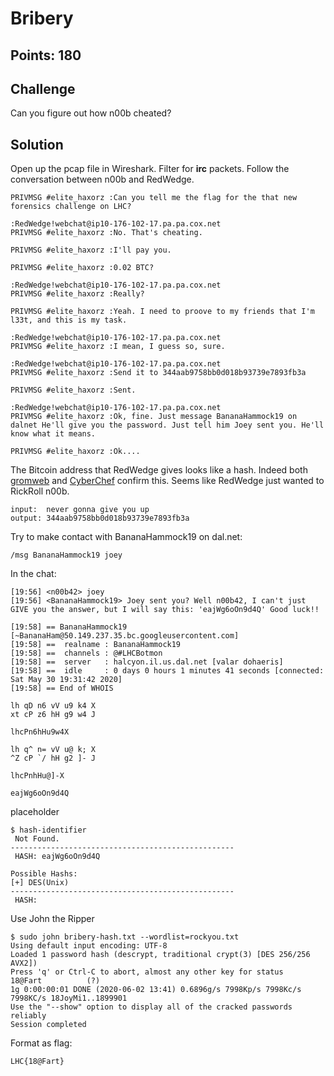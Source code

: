 # Bribery

## Points: 180

## Challenge
Can you figure out how n00b cheated?

## Solution
Open up the pcap file in Wireshark. Filter for **irc** packets. Follow the conversation between n00b and RedWedge.

```
PRIVMSG #elite_haxorz :Can you tell me the flag for the that new forensics challenge on LHC?

:RedWedge!webchat@ip10-176-102-17.pa.pa.cox.net 
PRIVMSG #elite_haxorz :No. That's cheating.

PRIVMSG #elite_haxorz :I'll pay you.

PRIVMSG #elite_haxorz :0.02 BTC?

:RedWedge!webchat@ip10-176-102-17.pa.pa.cox.net 
PRIVMSG #elite_haxorz :Really?

PRIVMSG #elite_haxorz :Yeah. I need to proove to my friends that I'm l33t, and this is my task.

:RedWedge!webchat@ip10-176-102-17.pa.pa.cox.net 
PRIVMSG #elite_haxorz :I mean, I guess so, sure.

:RedWedge!webchat@ip10-176-102-17.pa.pa.cox.net 
PRIVMSG #elite_haxorz :Send it to 344aab9758bb0d018b93739e7893fb3a

PRIVMSG #elite_haxorz :Sent.

:RedWedge!webchat@ip10-176-102-17.pa.pa.cox.net 
PRIVMSG #elite_haxorz :Ok, fine. Just message BananaHammock19 on dalnet He'll give you the password. Just tell him Joey sent you. He'll know what it means.

PRIVMSG #elite_haxorz :Ok....
```

The Bitcoin address that RedWedge gives looks like a hash. Indeed both [gromweb][1] and [CyberChef][2] confirm this. Seems like RedWedge just wanted to RickRoll n00b.

```
input:  never gonna give you up
output: 344aab9758bb0d018b93739e7893fb3a        
```

Try to make contact with BananaHammock19 on dal.net:
```
/msg BananaHammock19 joey
```
In the chat:
```
[19:56] <n00b42> joey
[19:56] <BananaHammock19> Joey sent you? Well n00b42, I can't just GIVE you the answer, but I will say this: 'eajWg6oOn9d4Q' Good luck!!

[19:58] == BananaHammock19 [~BananaHam@50.149.237.35.bc.googleusercontent.com]
[19:58] ==  realname : BananaHammock19
[19:58] ==  channels : @#LHCBotmon
[19:58] ==  server   : halcyon.il.us.dal.net [valar dohaeris]
[19:58] ==  idle     : 0 days 0 hours 1 minutes 41 seconds [connected: Sat May 30 19:31:42 2020]
[19:58] == End of WHOIS
```

```
lh qD n6 vV u9 k4 X
xt cP z6 hH g9 w4 J

lhcPn6hHu9w4X

lh q^ n= vV u@ k; X
^Z cP `/ hH g2 ]- J

lhcPnhHu@]-X

eajWg6oOn9d4Q
```
placeholder
```
$ hash-identifier
 Not Found.
--------------------------------------------------
 HASH: eajWg6oOn9d4Q

Possible Hashs:
[+] DES(Unix)
--------------------------------------------------
 HASH: 

```

Use John the Ripper
```
$ sudo john bribery-hash.txt --wordlist=rockyou.txt
Using default input encoding: UTF-8
Loaded 1 password hash (descrypt, traditional crypt(3) [DES 256/256 AVX2])
Press 'q' or Ctrl-C to abort, almost any other key for status
18@Fart          (?)
1g 0:00:00:01 DONE (2020-06-02 13:41) 0.6896g/s 7998Kp/s 7998Kc/s 7998KC/s 18JoyMi1..1899901
Use the "--show" option to display all of the cracked passwords reliably
Session completed
```

Format as flag:
```
LHC{18@Fart}
```

[1]:https://md5.gromweb.com/?md5=344aab9758bb0d018b93739e7893fb3a
[2]:https://gchq.github.io/CyberChef/#recipe=MD5()&input=bmV2ZXIgZ29ubmEgZ2l2ZSB5b3UgdXA